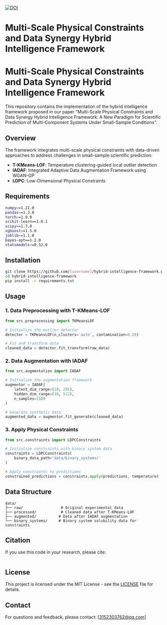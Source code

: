 [![DOI](https://zenodo.org/badge/DOI/10.5281/zenodo.15624559.svg)](https://doi.org/10.5281/zenodo.15624559)

# Multi-Scale Physical Constraints and Data Synergy Hybrid Intelligence Framework
# Multi-Scale Physical Constraints and Data Synergy Hybrid Intelligence Framework

This repository contains the implementation of the hybrid intelligence framework proposed in our paper "Multi-Scale Physical Constraints and Data Synergy Hybrid Intelligence Framework: A New Paradigm for Scientific Prediction of Multi-Component Systems Under Small-Sample Conditions".

## Overview

The framework integrates multi-scale physical constraints with data-driven approaches to address challenges in small-sample scientific prediction:

- **T-KMeans-LOF**: Temperature clustering-guided local outlier detection
- **IADAF**: Integrated Adaptive Data Augmentation Framework using WGAN-GP
- **LDPC**: Low-Dimensional Physical Constraints

## Requirements

```bash
numpy==1.21.0
pandas==1.3.0
torch==1.9.0
scikit-learn==1.0.1
scipy==1.7.0
xgboost==1.5.0
joblib==1.1.0
bayes-opt==1.2.0
statsmodels==0.12.0
```

## Installation

```bash
git clone https://github.com/[username]/hybrid-intelligence-framework.git
cd hybrid-intelligence-framework
pip install -r requirements.txt
```

## Usage

### 1. Data Preprocessing with T-KMeans-LOF

```python
from src.preprocessing import TKMeansLOF

# Initialize the outlier detector
detector = TKMeansLOF(n_clusters='auto', contamination=0.20)

# Fit and transform data
cleaned_data = detector.fit_transform(raw_data)
```

### 2. Data Augmentation with IADAF

```python
from src.augmentation import IADAF

# Initialize the augmentation framework
augmentor = IADAF(
    latent_dim_range=(10, 256),
    hidden_dim_range=(10, 512),
    n_samples=1500
)

# Generate synthetic data
augmented_data = augmentor.fit_generate(cleaned_data)
```

### 3. Apply Physical Constraints

```python
from src.constraints import LDPCConstraints

# Initialize constraints with binary system data
constraints = LDPCConstraints(
    binary_data_path='data/binary_systems/'
)

# Apply constraints to predictions
constrained_predictions = constraints.apply(predictions, temperature)
```

## Data Structure

```
data/
├── raw/                 # Original experimental data
├── processed/           # Cleaned data after T-KMeans-LOF
├── augmented/          # Data after IADAF augmentation
└── binary_systems/     # Binary system solubility data for constraints
```

## Citation

If you use this code in your research, please cite:

```bibtex

```

## License

This project is licensed under the MIT License - see the [LICENSE](LICENSE) file for details.

## Contact

For questions and feedback, please contact: [3152303762@qq.com]
